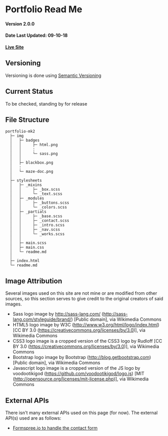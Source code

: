 # Portfolio Read Me
#### Version 2.0.0
#### Date Last Updated: 09-10-18
#### [Live Site](https://wilsonj806.github.io/portfolio/)

## Versioning

Versioning is done using [Semantic Versioning](https://semver.org/)

## Current Status

To be checked, standing by for release

## File Structure

```
portfolio-mk2
  ├─ img
  │   ├─ badges
  │   │     ├─ html.png
  │   │     :
  │   │     └─ sass.png
  │   │
  │   ├─ blackbox.png
  │   : 
  │   └─ maze-doc.png
  │
  ├─ stylesheets
  │   ├─ _mixins
  │   │     ├─ _box.scss
  │   │     └─ _text.scss
  │   ├─ _modules
  │   │     ├─ _buttons.scss
  │   │     └─ _colors.scss
  │   ├─ _partials
  │   │     ├─ _base.scss
  │   │     ├─ _contact.scss
  │   │     ├─ _intro.scss
  │   │     ├─ _nav.scss
  │   │     └─ _works.scss
  │   │
  │   ├─ main.scss
  │   ├─ main.css
  │   └─ readme.md
  │
  ├─ index.html
  └─ readme.md
```

## Image Attribution

Several images used on this site are not mine or are modified from other sources, so this section serves to give credit to the original creators of said images.

  - Sass logo image by http://sass-lang.com/ (http://sass-lang.com/styleguide/brand/) [Public domain], via Wikimedia Commons
  - HTML5 logo image by W3C (http://www.w3.org/html/logo/index.html) [CC BY 3.0  (https://creativecommons.org/licenses/by/3.0)], via Wikimedia Commons
  - CSS3 logo image is a cropped version of the CSS3 logo by Rudloff [CC BY 3.0  (https://creativecommons.org/licenses/by/3.0)], via Wikimedia Commons
  - Bootstrap logo image by Bootstrap (http://blog.getbootstrap.com) [Public domain], via Wikimedia Commons
  - Javascript logo image is a cropped version of the JS logo by voodootikigod (https://github.com/voodootikigod/logo.js) [MIT (http://opensource.org/licenses/mit-license.php)], via Wikimedia Commons

## External APIs

There isn't many external APIs used on this page (for now). The external API(s) used are as follows:

  - [Formspree.io to handle the contact form](https://formspree.io/)
